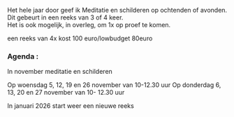 Het hele jaar door geef ik Meditatie en schilderen op ochtenden of avonden. Dit gebeurt in een reeks van 3 of 4 keer.  
Het is ook mogelijk, in overleg,  om 1x op proef te komen.  

een reeks van 4x kost 100 euro/lowbudget 80euro



### Agenda  : 


In november meditatie en schilderen 

Op woensdag 5, 12, 19 en 26 november van 10-12.30 uur
Op donderdag 6, 13, 20 en 27 november van 10- 12.30 uur


In januari 2026 start weer een nieuwe reeks
























    

  
         
   




